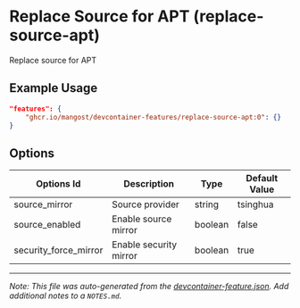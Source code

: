 
# Replace Source for APT (replace-source-apt)

Replace source for APT

## Example Usage

```json
"features": {
    "ghcr.io/mangost/devcontainer-features/replace-source-apt:0": {}
}
```

## Options

| Options Id | Description | Type | Default Value |
|-----|-----|-----|-----|
| source_mirror | Source provider | string | tsinghua |
| source_enabled | Enable source mirror | boolean | false |
| security_force_mirror | Enable security mirror | boolean | true |



---

_Note: This file was auto-generated from the [devcontainer-feature.json](https://github.com/mangost/devcontainer-features/blob/main/src/replace-source-apt/devcontainer-feature.json).  Add additional notes to a `NOTES.md`._
